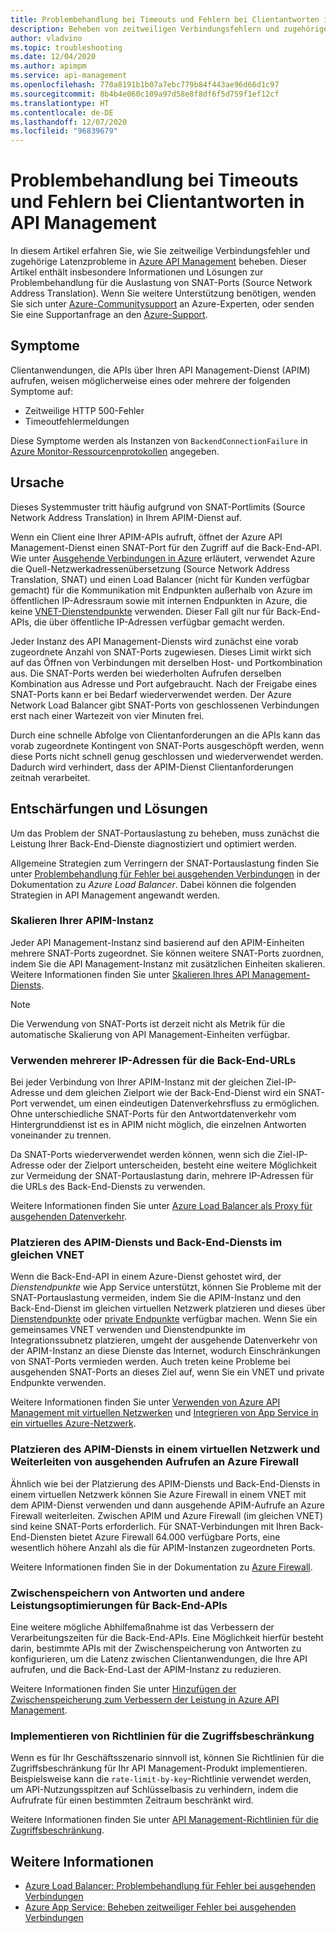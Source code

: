 ```yaml
---
title: Problembehandlung bei Timeouts und Fehlern bei Clientantworten in API Management
description: Beheben von zeitweiligen Verbindungsfehlern und zugehörigen Latenzproblemen in API Management
author: vladvino
ms.topic: troubleshooting
ms.date: 12/04/2020
ms.author: apimpm
ms.service: api-management
ms.openlocfilehash: 770a8191b1b07a7ebc779b84f443ae96d66d1c97
ms.sourcegitcommit: 8b4b4e060c109a97d58e8f8df6f5d759f1ef12cf
ms.translationtype: HT
ms.contentlocale: de-DE
ms.lasthandoff: 12/07/2020
ms.locfileid: "96839679"
---
```

# <a name="troubleshooting-client-response-timeouts-and-errors-with-api-management"></a>Problembehandlung bei Timeouts und Fehlern bei Clientantworten in API Management

In diesem Artikel erfahren Sie, wie Sie zeitweilige Verbindungsfehler und zugehörige Latenzprobleme in [Azure API Management](./api-management-key-concepts.md) beheben. Dieser Artikel enthält insbesondere Informationen und Lösungen zur Problembehandlung für die Auslastung von SNAT-Ports (Source Network Address Translation). Wenn Sie weitere Unterstützung benötigen, wenden Sie sich unter [Azure-Communitysupport](https://azure.microsoft.com/support/community/) an Azure-Experten, oder senden Sie eine Supportanfrage an den [Azure-Support](https://azure.microsoft.com/support/options/).

## <a name="symptoms"></a>Symptome

Clientanwendungen, die APIs über Ihren API Management-Dienst (APIM) aufrufen, weisen möglicherweise eines oder mehrere der folgenden Symptome auf:

* Zeitweilige HTTP 500-Fehler
* Timeoutfehlermeldungen

Diese Symptome werden als Instanzen von `BackendConnectionFailure` in [Azure Monitor-Ressourcenprotokollen](../azure-monitor/platform/resource-logs.md) angegeben.

## <a name="cause"></a>Ursache

Dieses Systemmuster tritt häufig aufgrund von SNAT-Portlimits (Source Network Address Translation) in Ihrem APIM-Dienst auf.

Wenn ein Client eine Ihrer APIM-APIs aufruft, öffnet der Azure API Management-Dienst einen SNAT-Port für den Zugriff auf die Back-End-API. Wie unter [Ausgehende Verbindungen in Azure](../load-balancer/load-balancer-outbound-connections.md) erläutert, verwendet Azure die Quell-Netzwerkadressenübersetzung (Source Network Address Translation, SNAT) und einen Load Balancer (nicht für Kunden verfügbar gemacht) für die Kommunikation mit Endpunkten außerhalb von Azure im öffentlichen IP-Adressraum sowie mit internen Endpunkten in Azure, die keine [VNET-Dienstendpunkte](../virtual-network/virtual-network-service-endpoints-overview.md) verwenden. Dieser Fall gilt nur für Back-End-APIs, die über öffentliche IP-Adressen verfügbar gemacht werden.

Jeder Instanz des API Management-Diensts wird zunächst eine vorab zugeordnete Anzahl von SNAT-Ports zugewiesen. Dieses Limit wirkt sich auf das Öffnen von Verbindungen mit derselben Host- und Portkombination aus. Die SNAT-Ports werden bei wiederholten Aufrufen derselben Kombination aus Adresse und Port aufgebraucht. Nach der Freigabe eines SNAT-Ports kann er bei Bedarf wiederverwendet werden. Der Azure Network Load Balancer gibt SNAT-Ports von geschlossenen Verbindungen erst nach einer Wartezeit von vier Minuten frei.

Durch eine schnelle Abfolge von Clientanforderungen an die APIs kann das vorab zugeordnete Kontingent von SNAT-Ports ausgeschöpft werden, wenn diese Ports nicht schnell genug geschlossen und wiederverwendet werden. Dadurch wird verhindert, dass der APIM-Dienst Clientanforderungen zeitnah verarbeitet.

## <a name="mitigations-and-solutions"></a>Entschärfungen und Lösungen

Um das Problem der SNAT-Portauslastung zu beheben, muss zunächst die Leistung Ihrer Back-End-Dienste diagnostiziert und optimiert werden.

Allgemeine Strategien zum Verringern der SNAT-Portauslastung finden Sie unter [Problembehandlung für Fehler bei ausgehenden Verbindungen](../load-balancer/troubleshoot-outbound-connection.md) in der Dokumentation zu *Azure Load Balancer*. Dabei können die folgenden Strategien in API Management angewandt werden.

### <a name="scale-your-apim-instance"></a>Skalieren Ihrer APIM-Instanz

Jeder API Management-Instanz sind basierend auf den APIM-Einheiten mehrere SNAT-Ports zugeordnet. Sie können weitere SNAT-Ports zuordnen, indem Sie die API Management-Instanz mit zusätzlichen Einheiten skalieren. Weitere Informationen finden Sie unter [Skalieren Ihres API Management-Diensts](upgrade-and-scale.md#scale-your-api-management-service).

> [!NOTE]
> Die Verwendung von SNAT-Ports ist derzeit nicht als Metrik für die automatische Skalierung von API Management-Einheiten verfügbar.

### <a name="use-multiple-ips-for-your-backend-urls"></a>Verwenden mehrerer IP-Adressen für die Back-End-URLs

Bei jeder Verbindung von Ihrer APIM-Instanz mit der gleichen Ziel-IP-Adresse und dem gleichen Zielport wie der Back-End-Dienst wird ein SNAT-Port verwendet, um einen eindeutigen Datenverkehrsfluss zu ermöglichen. Ohne unterschiedliche SNAT-Ports für den Antwortdatenverkehr vom Hintergrunddienst ist es in APIM nicht möglich, die einzelnen Antworten voneinander zu trennen.

Da SNAT-Ports wiederverwendet werden können, wenn sich die Ziel-IP-Adresse oder der Zielport unterscheiden, besteht eine weitere Möglichkeit zur Vermeidung der SNAT-Portauslastung darin, mehrere IP-Adressen für die URLs des Back-End-Diensts zu verwenden.

Weitere Informationen finden Sie unter [Azure Load Balancer als Proxy für ausgehenden Datenverkehr](../load-balancer/load-balancer-outbound-connections.md).

### <a name="place-your-apim-and-backend-service-in-the-same-vnet"></a>Platzieren des APIM-Diensts und Back-End-Diensts im gleichen VNET

Wenn die Back-End-API in einem Azure-Dienst gehostet wird, der *Dienstendpunkte* wie App Service unterstützt, können Sie Probleme mit der SNAT-Portauslastung vermeiden, indem Sie die APIM-Instanz und den Back-End-Dienst im gleichen virtuellen Netzwerk platzieren und dieses über [Dienstendpunkte](../virtual-network/virtual-network-service-endpoints-overview.md) oder [private Endpunkte](../private-link/private-endpoint-overview.md) verfügbar machen. Wenn Sie ein gemeinsames VNET verwenden und Dienstendpunkte im Integrationssubnetz platzieren, umgeht der ausgehende Datenverkehr von der APIM-Instanz an diese Dienste das Internet, wodurch Einschränkungen von SNAT-Ports vermieden werden. Auch treten keine Probleme bei ausgehenden SNAT-Ports an dieses Ziel auf, wenn Sie ein VNET und private Endpunkte verwenden.

Weitere Informationen finden Sie unter [Verwenden von Azure API Management mit virtuellen Netzwerken](api-management-using-with-vnet.md) und [Integrieren von App Service in ein virtuelles Azure-Netzwerk](../app-service/web-sites-integrate-with-vnet.md).

### <a name="place-your-apim-in-a-virtual-network-and-route-outbound-calls-to-azure-firewall"></a>Platzieren des APIM-Diensts in einem virtuellen Netzwerk und Weiterleiten von ausgehenden Aufrufen an Azure Firewall

Ähnlich wie bei der Platzierung des APIM-Diensts und Back-End-Diensts in einem virtuellen Netzwerk können Sie Azure Firewall in einem VNET mit dem APIM-Dienst verwenden und dann ausgehende APIM-Aufrufe an Azure Firewall weiterleiten. Zwischen APIM und Azure Firewall (im gleichen VNET) sind keine SNAT-Ports erforderlich. Für SNAT-Verbindungen mit Ihren Back-End-Diensten bietet Azure Firewall 64.000 verfügbare Ports, eine wesentlich höhere Anzahl als die für APIM-Instanzen zugeordneten Ports.

Weitere Informationen finden Sie in der Dokumentation zu [Azure Firewall](../firewall/overview.md).

### <a name="consider-response-caching-and-other-backend-performance-tuning"></a>Zwischenspeichern von Antworten und andere Leistungsoptimierungen für Back-End-APIs

Eine weitere mögliche Abhilfemaßnahme ist das Verbessern der Verarbeitungszeiten für die Back-End-APIs. Eine Möglichkeit hierfür besteht darin, bestimmte APIs mit der Zwischenspeicherung von Antworten zu konfigurieren, um die Latenz zwischen Clientanwendungen, die Ihre API aufrufen, und die Back-End-Last der APIM-Instanz zu reduzieren.

Weitere Informationen finden Sie unter [Hinzufügen der Zwischenspeicherung zum Verbessern der Leistung in Azure API Management](api-management-howto-cache.md).

### <a name="consider-implementing-access-restriction-policies"></a>Implementieren von Richtlinien für die Zugriffsbeschränkung

Wenn es für Ihr Geschäftsszenario sinnvoll ist, können Sie Richtlinien für die Zugriffsbeschränkung für Ihr API Management-Produkt implementieren. Beispielsweise kann die `rate-limit-by-key`-Richtlinie verwendet werden, um API-Nutzungsspitzen auf Schlüsselbasis zu verhindern, indem die Aufrufrate für einen bestimmten Zeitraum beschränkt wird.

Weitere Informationen finden Sie unter [API Management-Richtlinien für die Zugriffsbeschränkung](api-management-access-restriction-policies.md).

## <a name="see-also"></a>Weitere Informationen

* [Azure Load Balancer: Problembehandlung für Fehler bei ausgehenden Verbindungen](../load-balancer/troubleshoot-outbound-connection.md)
* [Azure App Service: Beheben zeitweiliger Fehler bei ausgehenden Verbindungen](../app-service/troubleshoot-intermittent-outbound-connection-errors.md)

